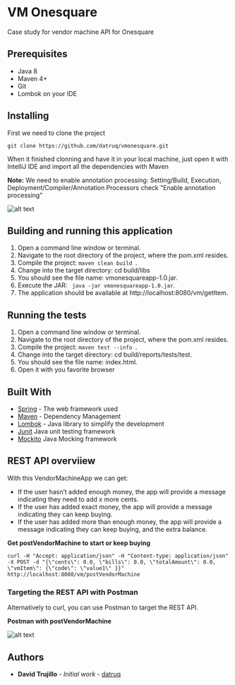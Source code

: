 # VM Onesquare

Case study for vendor machine API for Onesquare

## Prerequisites

* Java 8
* Maven 4+
* Git
* Lombok on your IDE

## Installing

First we need to clone the project

````git clone https://github.com/datruq/vmonesquare.git````

When it finished clonning and have it in your local machine, just open it with IntelliJ IDE and import all the dependencies with Maven

**Note:** We need to enable annotation processing: Setting/Build, Execution, Deployment/Compiler/Annotation Processors check "Enable annotation processing"

![alt text](https://github.com/datruq/vmonesquare/blob/master/img/lombok_enable_annotation.png)

## Building and running this application

1. Open a command line window or terminal.
2. Navigate to the root directory of the project, where the pom.xml resides.
3. Compile the project: ```maven clean build ```.
4. Change into the target directory: cd build/libs
5. You should see the file name: vmonesquareapp-1.0.jar.
6. Execute the JAR: ``` java -jar vmonesquareapp-1.0.jar```.
7. The application should be available at http://localhost:8080/vm/getItem.

## Running the tests

1. Open a command line window or terminal.
2. Navigate to the root directory of the project, where the pom.xml resides.
3. Compile the project: ```maven test --info ```.
4. Change into the target directory: cd build/reports/tests/test.
5. You should see the file name: index.html.
6. Open it with you favorite browser

## Built With

* [Spring](https://spring.io/) - The web framework used
* [Maven](https://maven.apache.org/) - Dependency Management
* [Lombok](https://projectlombok.org/) - Java library to simplify the development
* [Junit](http://junit.org/junit4/) Java unit testing framework
* [Mockito](https://site.mockito.org/) Java Mocking framework

## REST API overviiew

With this VendorMachineApp we can get:
* If the user hasn’t added enough money, the app will provide a message indicating they need to add x more cents.
* If the user has added exact money, the app will provide a message indicating they can keep buying.
* If the user has added more than enough money, the app will provide a message indicating they can keep buying, and the extra balance.


**Get postVendorMachine to start or keep buying**

````curl -H "Accept: application/json" -H "Content-type: application/json" -X POST -d "{\"cents\": 0.0, \"bills\": 0.0, \"totalAmount\": 0.0, \"vmItem\": {\"code\": \"value1\" }}" http://localhost:8080/vm/postVendorMachine````

### Targeting the REST API with Postman
Alternatively to curl, you can use Postman to target the REST API.


**Postman with postVendorMachine**

![alt text](https://github.com/datruq/vmonesquare/blob/master/img/postman_postVendorMachine.jpg)


## Authors

* **David Trujillo** - *Initial work* - [datruq](https://github.com/datruq)


